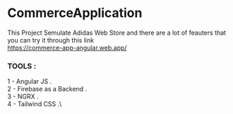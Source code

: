 # CommerceApplication
This Project Semulate Adidas Web Store and there are a lot of feauters that you can try it through this link \
https://commerce-app-angular.web.app/


### TOOLS :
1 - Angular JS .\
2 - Firebase as a Backend .\
3 - NGRX .\
4 - Tailwind CSS .\
